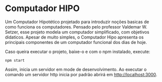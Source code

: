 # Computador HIPO

Um Computador Hipotético projetado para introduzir noções basicas de como funciona os computadores. Pensado pelo professor Valdemar W. Setzer, esse projeto modela um computador simplificado, com objetivos didaticos. Apesar de muito simples, o Computador Hipo apresenta os principais componentes de um computador funcional dos dias de hoje.

Caso queira executar o projeto, baixe-o e com o npm instalado, execute:
```shell
npm start
```
Assim, inicia um servidor em mode de desenvolvimento. Ao executar o comando um servidor http inicia por padrão abrirá em [http://localhost:3000](http://localhost:3000).
